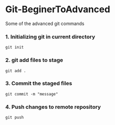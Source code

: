 # Git-BeginerToAdvanced
Some of the advanced git commands

### 1.  Initializing git in current directory
```
git init
```


### 2. git add files to stage
```
git add .
```


### 3. Commit the staged files
```
git commit -m "message"
```
### 4. Push changes to remote repository
```
git push
```
